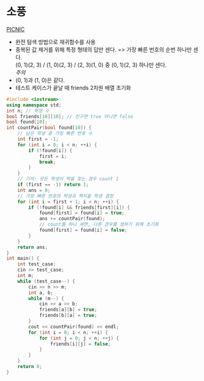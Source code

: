# 소풍
[PICNIC](https://algospot.com/judge/problem/read/PICNIC)
* 완전 탐색 방법으로 재귀함수를 사용
* 중복된 값 제거를 위해 특정 형태의 답만 센다.
=> 가장 빠른 번호의 순번 하나만 센다.  
(0, 1)(2, 3) / (1, 0)(2, 3) / (2, 3)(1, 0) 중 (0, 1)(2, 3) 하나만 센다.  
_주의_  
* (0, 1)과 (1, 0)은 같다. 
* 테스트 케이스가 끝날 때 friends 2차원 배열 초기화

```c++
#include <iostream>
using namespace std;
int n; // 학생 수
bool friends[10][10]; // 친구면 true 아니면 false
bool found[10];
int countPair(bool found[10]) {
	// 남은 학생 중 가장 빠른 번호 수
	int first = -1;
	for (int i = 0; i < n; ++i) {
		if (!found[i]) {
			first = i;
			break;
		}
	}
	// 기저: 모든 학생이 짝을 찾는 경우 count 1 
	if (first == -1) return 1;
	int ans = 0;
	// 가장 빠른 번호의 학생과 짝지을 학생 결정
	for (int i = first + 1; i < n; ++i) {
		if (!found[i] && friends[first][i]) {
			found[first] = found[i] = true;
			ans += countPair(found);
			// count를 하나 세면, 다른 경우를 셈하기 위해 초기화
			found[first] = found[i] = false;
		}
	}
	return ans;
}
int main() {
	int test_case;
	cin >> test_case;
	int m;
	while (test_case--) {
		cin >> n >> m;
		int a, b;
		while (m--) {
			cin >> a >> b;
			friends[a][b] = true;
			friends[b][a] = true;
		}
		cout << countPair(found) << endl;
		for (int i = 0; i < n; ++i) {
			for (int j = 0; j < n; ++j) {
				friends[i][j] = false;
			}
		}
	}
	return 0;
}
```
